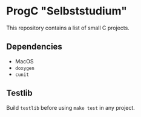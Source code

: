 # ProgC "Selbststudium"

This repository contains a list of small C projects.

## Dependencies

- MacOS
- `doxygen`
- `cunit`

## Testlib

Build `testlib` before using `make test` in any project.
